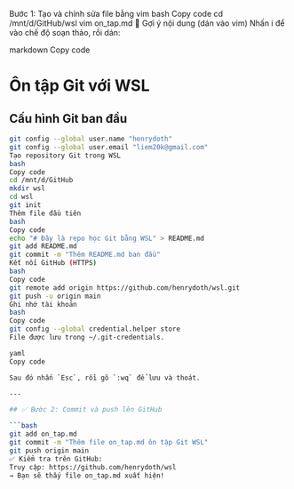  Bước 1: Tạo và chỉnh sửa file bằng vim
bash
Copy code
cd /mnt/d/GitHub/wsl
vim on_tap.md
📄 Gợi ý nội dung (dán vào vim)
Nhấn i để vào chế độ soạn thảo, rồi dán:

markdown
Copy code
# Ôn tập Git với WSL

## Cấu hình Git ban đầu

```bash
git config --global user.name "henrydoth"
git config --global user.email "liem20k@gmail.com"
Tạo repository Git trong WSL
bash
Copy code
cd /mnt/d/GitHub
mkdir wsl
cd wsl
git init
Thêm file đầu tiên
bash
Copy code
echo "# Đây là repo học Git bằng WSL" > README.md
git add README.md
git commit -m "Thêm README.md ban đầu"
Kết nối GitHub (HTTPS)
bash
Copy code
git remote add origin https://github.com/henrydoth/wsl.git
git push -u origin main
Ghi nhớ tài khoản
bash
Copy code
git config --global credential.helper store
File được lưu trong ~/.git-credentials.

yaml
Copy code

Sau đó nhấn `Esc`, rồi gõ `:wq` để lưu và thoát.

---

## ✅ Bước 2: Commit và push lên GitHub

```bash
git add on_tap.md
git commit -m "Thêm file on_tap.md ôn tập Git WSL"
git push origin main
✅ Kiểm tra trên GitHub:
Truy cập: https://github.com/henrydoth/wsl
→ Bạn sẽ thấy file on_tap.md xuất hiện!



